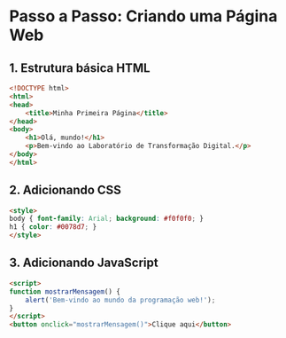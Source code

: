 # Passo a Passo: Criando uma Página Web

## 1. Estrutura básica HTML
```html
<!DOCTYPE html>
<html>
<head>
    <title>Minha Primeira Página</title>
</head>
<body>
    <h1>Olá, mundo!</h1>
    <p>Bem-vindo ao Laboratório de Transformação Digital.</p>
</body>
</html>
```

## 2. Adicionando CSS
```html
<style>
body { font-family: Arial; background: #f0f0f0; }
h1 { color: #0078d7; }
</style>
```

## 3. Adicionando JavaScript
```html
<script>
function mostrarMensagem() {
    alert('Bem-vindo ao mundo da programação web!');
}
</script>
<button onclick="mostrarMensagem()">Clique aqui</button>
```
